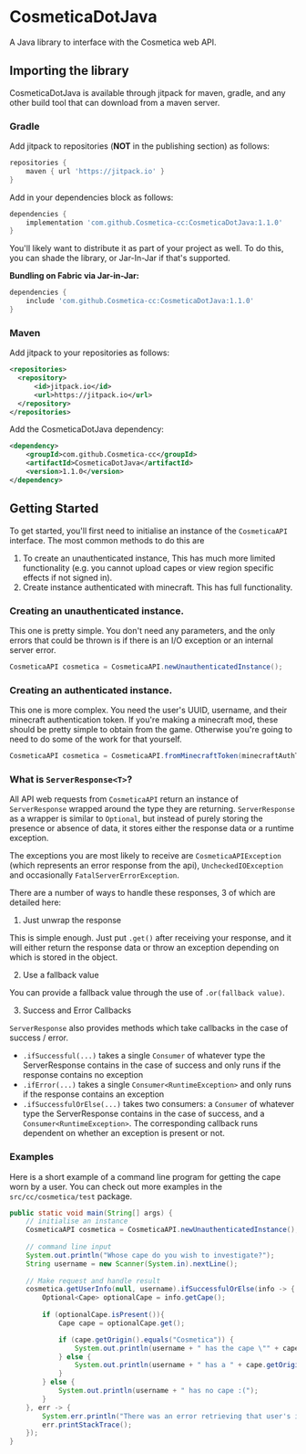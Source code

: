 # CosmeticaDotJava

A Java library to interface with the Cosmetica web API.

## Importing the library

CosmeticaDotJava is available through jitpack for maven, gradle, and any other build tool that can download from a maven server. 

### Gradle

Add jitpack to repositories (**NOT** in the publishing section) as follows:

```gradle
repositories {
    maven { url 'https://jitpack.io' }
}
```

Add in your dependencies block as follows:

```gradle
dependencies {
    implementation 'com.github.Cosmetica-cc:CosmeticaDotJava:1.1.0'
}
```

You'll likely want to distribute it as part of your project as well. To do this, you can shade the library, or Jar-In-Jar if that's supported.

**Bundling on Fabric via Jar-in-Jar:**

```gradle
dependencies {
    include 'com.github.Cosmetica-cc:CosmeticaDotJava:1.1.0'
}
```

### Maven

Add jitpack to your repositories as follows:

```xml
<repositories>
  <repository>
      <id>jitpack.io</id>
      <url>https://jitpack.io</url>
  </repository>
</repositories>
```

Add the CosmeticaDotJava dependency:

```xml
<dependency>
    <groupId>com.github.Cosmetica-cc</groupId>
    <artifactId>CosmeticaDotJava</artifactId>
    <version>1.1.0</version>
</dependency>
```

## Getting Started

To get started, you'll first need to initialise an instance of the `CosmeticaAPI` interface. The most common methods to do this are
1. To create an unauthenticated instance, This has much more limited functionality (e.g. you cannot upload capes or view region specific effects if not signed in).
2. Create instance authenticated with minecraft. This has full functionality.

### Creating an unauthenticated instance.

This one is pretty simple. You don't need any parameters, and the only errors that could be thrown is if there is an I/O exception or an internal server error.

```java
CosmeticaAPI cosmetica = CosmeticaAPI.newUnauthenticatedInstance();
```

### Creating an authenticated instance.

This one is more complex. You need the user's UUID, username, and their minecraft authentication token. If you're making a minecraft mod, these should be pretty simple to obtain from the game. Otherwise you're going to need to do some of the work for that yourself.

```java
CosmeticaAPI cosmetica = CosmeticaAPI.fromMinecraftToken(minecraftAuthToken, username, uuid);
```

### What is `ServerResponse<T>`?

All API web requests from `CosmeticaAPI` return an instance of `ServerResponse` wrapped around the type they are returning.
`ServerResponse` as a wrapper is similar to `Optional`, but instead of purely storing the presence or absence of data, it stores either the response data or a runtime exception.

The exceptions you are most likely to receive are `CosmeticaAPIException` (which represents an error response from the api),
`UncheckedIOException` and occasionally `FatalServerErrorException`.

There are a number of ways to handle these responses, 3 of which are detailed here:

1. Just unwrap the response

This is simple enough. Just put `.get()` after receiving your response, and it will either return the response data or throw an exception depending on which is stored in the object. 

2. Use a fallback value

You can provide a fallback value through the use of `.or(fallback value)`.

3. Success and Error Callbacks

`ServerResponse` also provides methods which take callbacks in the case of success / error.
- `.ifSuccessful(...)` takes a single `Consumer` of whatever type the ServerResponse contains in the case of success and only runs if the response contains no exception
- `.ifError(...)` takes a single `Consumer<RuntimeException>` and only runs if the response contains an exception
- `.ifSuccessfulOrElse(...)` takes two consumers: a `Consumer` of whatever type the ServerResponse contains in the case of success, and a `Consumer<RuntimeException>`. The corresponding callback runs dependent on whether an exception is present or not.

### Examples

Here is a short example of a command line program for getting the cape worn by a user. You can check out more examples in the `src/cc/cosmetica/test` package.

```java
public static void main(String[] args) {
	// initialise an instance
	CosmeticaAPI cosmetica = CosmeticaAPI.newUnauthenticatedInstance();
	
	// command line input
    System.out.println("Whose cape do you wish to investigate?");
	String username = new Scanner(System.in).nextLine();
	
	// Make request and handle result
	cosmetica.getUserInfo(null, username).ifSuccessfulOrElse(info -> {
		Optional<Cape> optionalCape = info.getCape();
		
		if (optionalCape.isPresent()){
			Cape cape = optionalCape.get();

			if (cape.getOrigin().equals("Cosmetica")) {
				System.out.println(username + " has the cape \"" + cape.getName() + "\" from cosmetica!");
			} else {
				System.out.println(username + " has a " + cape.getOrigin() + " cape.");
			}
		} else {
			System.out.println(username + " has no cape :(");
		}
	}, err -> {
		System.err.println("There was an error retrieving that user's info!");
		err.printStackTrace();
	});
}
```
